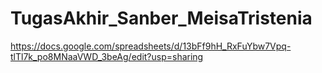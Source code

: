 # TugasAkhir_Sanber_MeisaTristenia
https://docs.google.com/spreadsheets/d/13bFf9hH_RxFuYbw7Vpq-tlTl7k_po8MNaaVWD_3beAg/edit?usp=sharing
